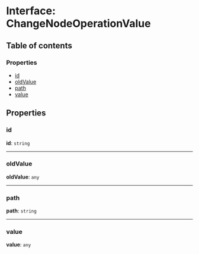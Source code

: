 # Interface: ChangeNodeOperationValue

## Table of contents

### Properties

* [id](/auto-docs/editor/interfaces/ChangeNodeOperationValue.md#id)
* [oldValue](/auto-docs/editor/interfaces/ChangeNodeOperationValue.md#oldvalue)
* [path](/auto-docs/editor/interfaces/ChangeNodeOperationValue.md#path)
* [value](/auto-docs/editor/interfaces/ChangeNodeOperationValue.md#value)

## Properties

### id

**id**: `string`

***

### oldValue

**oldValue**: `any`

***

### path

**path**: `string`

***

### value

**value**: `any`

